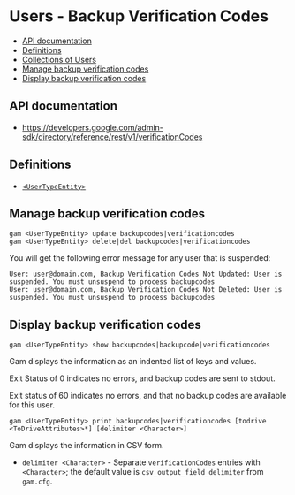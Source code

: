# Users - Backup Verification Codes
- [API documentation](#api-documentation)
- [Definitions](#definitions)
- [Collections of Users](Collections-of-Users)
- [Manage backup verification codes](#manage-backup-verification-codes)
- [Display backup verification codes](#display-backup-verification-codes)

## API documentation
* https://developers.google.com/admin-sdk/directory/reference/rest/v1/verificationCodes

## Definitions
* [`<UserTypeEntity>`](Collections-of-Users)

## Manage backup verification codes
```
gam <UserTypeEntity> update backupcodes|verificationcodes
gam <UserTypeEntity> delete|del backupcodes|verificationcodes
```
You will get the following error message for any user that is suspended:
```
User: user@domain.com, Backup Verification Codes Not Updated: User is suspended. You must unsuspend to process backupcodes
User: user@domain.com, Backup Verification Codes Not Deleted: User is suspended. You must unsuspend to process backupcodes
```
## Display backup verification codes
```
gam <UserTypeEntity> show backupcodes|backupcode|verificationcodes

```
Gam displays the information as an indented list of keys and values.

Exit Status of 0 indicates no errors, and backup codes are sent to stdout.

Exit status of 60 indicates no errors, and that no backup codes are available for this user.
```
gam <UserTypeEntity> print backupcodes|verificationcodes [todrive <ToDriveAttributes>*] [delimiter <Character>]
```
Gam displays the information in CSV form.

* `delimiter <Character>` - Separate `verificationCodes` entries with `<Character>`; the default value is `csv_output_field_delimiter` from `gam.cfg`.
